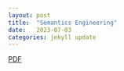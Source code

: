 ```yaml
---
layout: post
title:  "Semantics Engineering"
date:   2023-07-03
categories: jekyll update
---
```


[PDF]({{site.url}}/pdf/HMZ4-semantics-engineering.pdf)